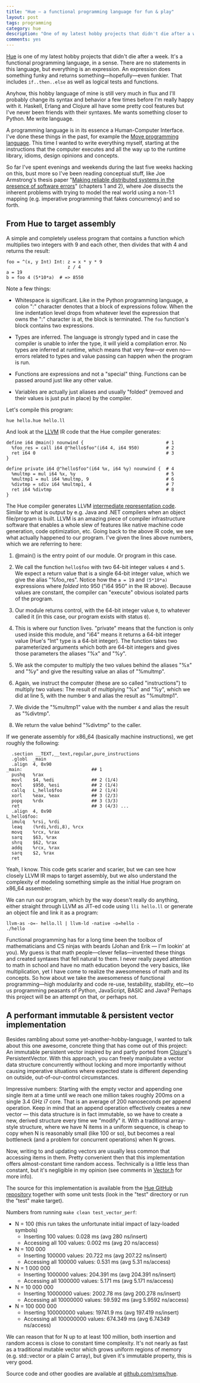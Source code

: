 ```yaml
---
title: "Hue — a functional programming language for fun & play"
layout: post
tags: programming
category: hue
description: "One of my latest hobby projects that didn't die after a week — a functional programming language where everything's an expression."
comments: yes
---
```


[Hue](https://github.com/rsms/hue) is one of my latest hobby projects that didn't die after a week. It's a functional programming language, in a sense. There are no statements in this language, but everything is an expression. An expression does something funky and returns something—hopefully—even funkier. That includes `if..then..else` as well as logical tests and functions.

Anyhow, this hobby language of mine is still very much in flux and I'll probably change its syntax and behavior a few times before I'm really happy with it. Haskell, Erlang and Clojure all have some pretty cool features but I've never been friends with their syntaxes. Me wants something closer to Python. Me write language.

A programming language is in its essence a Human-Computer Interface. I've done these things in the past, for example the [Move programming language](http://movelang.org/). This time I wanted to write everything myself, starting at the instructions that the computer executes and all the way up to the runtime library, idioms, design opinions and concepts.

So far I've spent evenings and weekends during the last five weeks hacking on this, bust more so I've been reading conceptual stuff, like Joe Armstrong's thesis paper "[Making reliable distributed systems in the presence of software errors](http://www.sics.se/~joe/thesis/armstrong_thesis_2003.pdf)" (chapters 1 and 2), where Joe dissects the inherent problems with trying to model the real world using a non-1:1 mapping (e.g. imperative programming that fakes concurrency) and so forth.

## From Hue to target assembly

A simple and completely useless program that contains a function which multiplies two integers with 9 and each other, then divides that with 4 and returns the result:

    foo = ^(x, y Int) Int: z = x * y * 9
                           z / 4
    a = 19
    b = foo 4 (5*10*a)  # => 8550

Note a few things:

- Whitespace is significant. Like in the Python programming language, a colon ":" character denotes that a block of expressions follow. When the line indentation level drops from whatever level the expression that owns the ":" character is at, the block is terminated. The `foo` function's block contains two expressions.

- Types are inferred. The language is strongly typed and in case the compiler is unable to infer the type, it will yield a compilation error. No types are inferred at runtime, which means that very few—or even no—errors related to types and value passing can happen when the program is run.

- Functions are expressions and not a "special" thing. Functions can be passed around just like any other value.

- Variables are actually just aliases and usually "folded" (removed and their values is just put in place) by the compiler.

Let's compile this program:

    hue hello.hue hello.ll

And look at the [LLVM](http://llvm.org/) IR code that the Hue compiler generates:

    define i64 @main() nounwind {                               # 1
      %foo_res = call i64 @"hello$foo"(i64 4, i64 950)          # 2
      ret i64 0                                                 # 3
    }

    define private i64 @"hello$foo"(i64 %x, i64 %y) nounwind {  # 4
      %multmp = mul i64 %x, %y                                  # 5
      %multmp1 = mul i64 %multmp, 9                             # 6
      %divtmp = sdiv i64 %multmp1, 4                            # 7
      ret i64 %divtmp                                           # 8
    }

The Hue compiler generates LLVM [intermediate representation code](http://llvm.org/docs/LangRef.html). Similar to what is output by e.g. Java and .NET compilers when an object file/program is built. LLVM is an amazing piece of compiler infrastructure software that enables a whole slew of features like native machine code generation, code optimization, etc. Going back to the above IR code, we see what actually happened to our program. I've given the lines above numbers, which we are referring to here:

1. @main() is the entry point of our module. Or program in this case.

2. We call the function `hello$foo` with two 64-bit integer values `4` and `5`. We expect a return value that is a single 64-bit integer value, which we give the alias "%foo_res". Notice how the `a = 19` and `(5*10*a)` expressions where _folded_ into 950 ("i64 950" in the IR above). Because values are constant, the compiler can "execute" obvious isolated parts of the program.

3. Our module returns control, with the 64-bit integer value `0`, to whatever called it (in this case, our program exists with status `0`).

4. This is where our function lives. "private" means that the function is only used inside this module, and "i64" means it returns a 64-bit integer value (Hue's "Int" type is a 64-bit integer). The function takes two parameterized arguments which both are 64-bit integers and gives those parameters the aliases "%x" and "%y".

5. We ask the computer to multiply the two values behind the aliases "%x" and "%y" and give the resulting value an alias of "%multmp".

6. Again, we instruct the computer (these are so called "instructions") to multiply two values: The result of multiplying "%x" and "%y", which we did at line 5, with the number `9` and alias the result as "%multmp1".

7. We divide the "%multmp1" value with the number `4` and alias the result as "%divtmp".

8. We return the value behind "%divtmp" to the caller.

If we generate assembly for x86_64 (basically machine instructions), we get roughly the following:

      .section __TEXT,__text,regular,pure_instructions
      .globl  _main
      .align  4, 0x90
    _main:                          ## 1
      pushq   %rax
      movl    $4, %edi              ## 2 (1/4) 
      movl    $950, %esi            ## 2 (1/4)
      callq   L_hello$foo           ## 2 (1/4)
      xorl    %eax, %eax            ## 3 (2/3)
      popq    %rdx                  ## 3 (3/3)
      ret                           ## 3 (4/3) ...
      .align  4, 0x90
    L_hello$foo:
      imulq   %rsi, %rdi            
      leaq    (%rdi,%rdi,8), %rcx
      movq    %rcx, %rax
      sarq    $63, %rax
      shrq    $62, %rax
      addq    %rcx, %rax
      sarq    $2, %rax
      ret

Yeah, I know. This code gets scarier and scarier, but we can see how closely LLVM IR maps to target assembly, but we also understand the complexity of modeling something simple as the initial Hue program on x86_64 assembler.

We can run our program, which by the way doesn't really do anything, either straight through LLVM as JIT-ed code using `lli hello.ll` or generate an object file and link it as a program:

    llvm-as -o=- hello.ll | llvm-ld -native -o=hello -
    ./hello

Functional programming has for a long time been the toolbox of mathematicians and CS ninjas with beards (Johan and Erik — I'm lookin' at you). My guess is that math people—clever fellas—invented these things and created syntaxes that fell natural to them. I never really payed attention to math in school and have no math education beyond the very basics, like multiplication, yet I have come to realize the awesomeness of math and its concepts. So how about we take the awesomeness of functional programming—high modularity and code re-use, testability, stability, etc—to us programming peasants of Python, JavaScript, BASIC and Java? Perhaps this project will be an attempt on that, or perhaps not.

## A performant immutable & persistent vector implementation

Besides rambling about some yet-another-hobby-language, I wanted to talk about this one awesome, concrete thing that has come out of this project: An immutable persistent vector inspired by and partly ported from [Clojure](http://clojure.org/)'s PersistentVector. With this approach, you can freely manipulate a vector data structure concurrently without locking and more importantly without causing imperative situations where expected state is different depending on outside, out-of-our-control circumstances.

Impressive numbers: Starting with the empty vector and appending one single item at a time until we reach one million takes roughly 200ms on a single 3.4 GHz i7 core. That is an average of 200 nanoseconds per append operation. Keep in mind that an append operation effectively creates a new vector — this data structure is in fact immutable, so we have to create a new, derived structure every time we "modify" it. With a traditional array-style structure, where we have N items in a uniform sequence, is cheap to copy when N is reasonably small (like 100 or so), but becomes a real bottleneck (and a problem for concurrent operations) when N grows.

Now, writing to and updating vectors are usually less common that accessing items in them. Pretty convenient then that this implementation offers almost-constant time random access. Technically is a little less than constant, but it's negligible in my opinion (see comments in [Vector.h](https://github.com/rsms/hue/blob/master/src/runtime/Vector.h) for more info).

The source for this implementation is available from the [Hue GitHub repository](https://github.com/rsms/hue) together with some unit tests (look in the "test" directory or run the "test" make target).

Numbers from running `make clean test_vector_perf`:

- N = 100 (this run takes the unfortunate initial impact of lazy-loaded symbols)
  - Inserting 100 values: 0.028 ms (avg 280 ns/insert)
  - Accessing all 100 values: 0.002 ms (avg 20 ns/access)
- N = 100 000
  - Inserting 100000 values: 20.722 ms (avg 207.22 ns/insert)
  - Accessing all 100000 values: 0.531 ms (avg 5.31 ns/access)
- N = 1 000 000
  - Inserting 1000000 values: 204.391 ms (avg 204.391 ns/insert)
  - Accessing all 1000000 values: 5.171 ms (avg 5.171 ns/access)
- N = 10 000 000
  - Inserting 10000000 values: 2002.78 ms (avg 200.278 ns/insert)
  - Accessing all 10000000 values: 59.592 ms (avg 5.9592 ns/access)
- N = 100 000 000
  - Inserting 100000000 values: 19741.9 ms (avg 197.419 ns/insert)
  - Accessing all 100000000 values: 674.349 ms (avg 6.74349 ns/access)

We can reason that for N up to at least 100 million, both insertion and random access is close to constant time complexity. It's not nearly as fast as a traditional mutable vector which grows uniform regions of memory (e.g. std::vector or a plain C array), but given it's immutable property, this is very good.

Source code and other goodies are available at [github.com/rsms/hue](https://github.com/rsms/hue).
